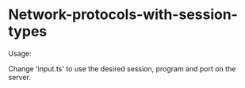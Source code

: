 # Network-protocols-with-session-types

Usage:

Change 'input.ts' to use the desired session, program and port on the server.
